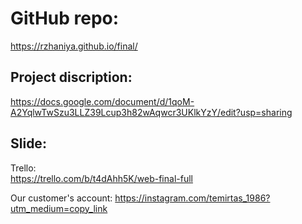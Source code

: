GitHub repo:      
===============
https://rzhaniya.github.io/final/      



Project discription:     
------------------------
https://docs.google.com/document/d/1qoM-A2YqlwTwSzu3LLZ39Lcup3h82wAqwcr3UKlkYzY/edit?usp=sharing     


Slide:
-------------------




Trello:        
https://trello.com/b/t4dAhh5K/web-final-full     


    
Our customer's account:
https://instagram.com/temirtas_1986?utm_medium=copy_link

